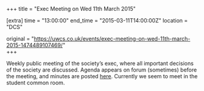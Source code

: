 +++
title = "Exec Meeting on Wed 11th March 2015"

[extra]
time = "13:00:00"
end_time = "2015-03-11T14:00:00Z"
location = "DCS"

original = "https://uwcs.co.uk/events/exec-meeting-on-wed-11th-march-2015-1474489107469/"    
+++

Weekly public meeting of the society’s exec, where all important decisions of the society are discussed. Agenda appears on forum (sometimes) before the meeting, and minutes are posted [here](https://uwcs.co.uk/minutes/). Currently we seem to meet in the student common room.

